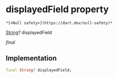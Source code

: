 


# displayedField property




    *[<Null safety>](https://dart.dev/null-safety)*


[String](https://api.flutter.dev/flutter/dart-core/String-class.html)? displayedField
  
_final_






## Implementation

```dart
final String? displayedField;


```







